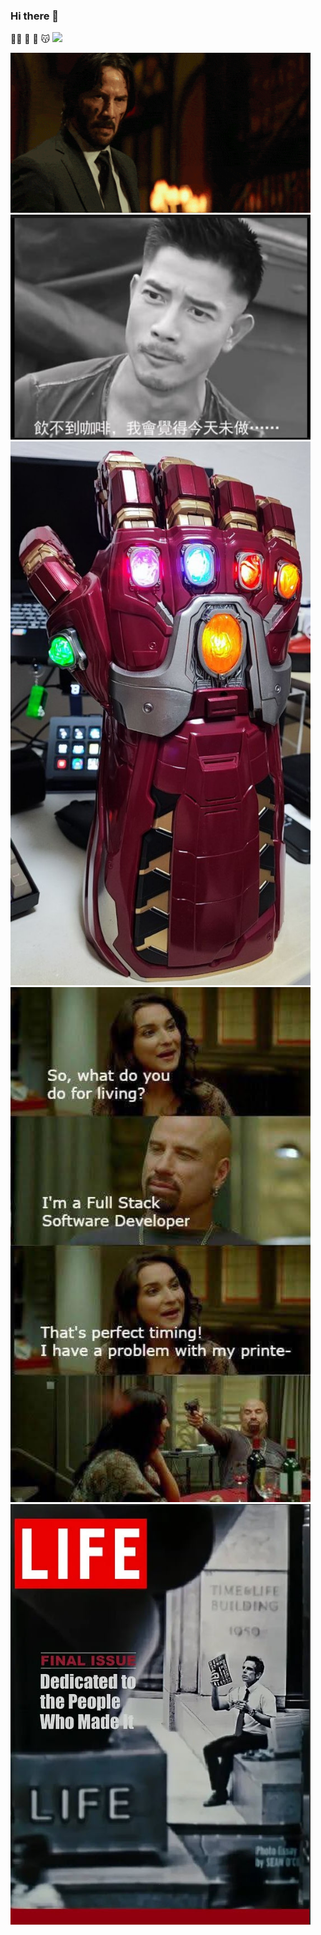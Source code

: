 ### Hi there 👋
😶‍🌫️
🤠
🤖
😽
<img src="https://media.giphy.com/media/WUlplcMpOCEmTGBtBW/giphy.gif" width="30">

<img src="https://github.com/cmmongyishen/cmmongyishen/blob/bf06d19a2b3658e6731a91fc7491cf70bb7c08cb/giphy.gif" width="480">

<img src="https://github.com/cmmongyishen/cmmongyishen/blob/aa3d0f5bdca354a052e9cb06ab13ed3446c0ab14/coffee.PNG" width="480">

<img src="https://github.com/cmmongyishen/cmmongyishen/blob/fd67fb5c80ac635565cf58f5f39cd31e80b36401/thanos.jpg" width="480">

<img src="https://github.com/cmmongyishen/cmmongyishen/blob/ce88954f2185d64c40731d30f8c23159a9f2441f/FullStack.jpg" width="480">

<img src="https://github.com/cmmongyishen/cmmongyishen/blob/ce88954f2185d64c40731d30f8c23159a9f2441f/Walter.jpg" width="480">

<!--
**cmmongyishen/cmmongyishen** is a ✨ _special_ ✨ repository because its `README.md` (this file) appears on your GitHub profile.

<iframe src="https://giphy.com/embed/26xBN6I5tVKveX2wg" width="480" height="256" frameBorder="0" class="giphy-embed" allowFullScreen></iframe><p><a href="https://giphy.com/gifs/johnwick2-lionsgate-john-wick-26xBN6I5tVKveX2wg">via GIPHY</a></p>
Here are some ideas to get you started:

- 🔭 I’m currently working on ...
- 🌱 I’m currently learning ...
- 👯 I’m looking to collaborate on ...
- 🤔 I’m looking for help with ...
- 💬 Ask me about ...
- 📫 How to reach me: ...
- 😄 Pronouns: ...
- ⚡ Fun fact: ...
-->
